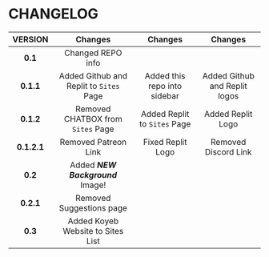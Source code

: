 # CHANGELOG

| **VERSION**        | **Changes**                             | **Changes**                  | **Changes**                       |
|:------------------:|:---------------------------------------:|:----------------------------:|:---------------------------------:|
| **0.1**            | Changed REPO info                       |                              |                                   |
| **0.1.1**          | Added Github and Replit to `Sites` Page | Added this repo into sidebar | Added Github and Replit logos     |
| **0.1.2**          | Removed CHATBOX from `Sites` Page       | Added Replit to `Sites` Page | Added Replit Logo                 |
| **0.1.2.1**        | Removed Patreon Link                    | Fixed Replit Logo            | Removed Discord Link              |
| **0.2**            | Added ***NEW Background*** Image!       |                              |                                   |
| **0.2.1**	         | Removed Suggestions page		             |			                        |				                         	  |
| **0.3**            | Added Koyeb Website to Sites List       |                              |                                   |
